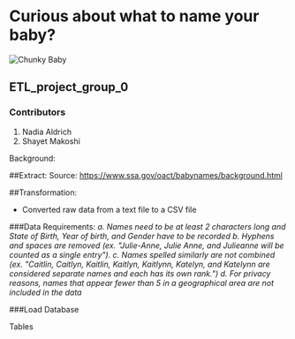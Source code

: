 # Curious about what to name your baby?
![Chunky Baby](Images/chunkybaby)


## ETL_project_group_0

### Contributors
1. Nadia Aldrich
2. Shayet Makoshi

Background:

##Extract:
Source: https://www.ssa.gov/oact/babynames/background.html



##Transformation:
- Converted raw data from a text file to a CSV file


###Data Requirements:
*a. Names need to be at least 2 characters long and State of Birth, Year of birth, and Gender have to be recorded*
*b. Hyphens and spaces are removed (ex. "Julie-Anne, Julie Anne, and Julieanne will be counted as a single entry").*
*c. Names spelled similarly are not combined (ex. "Caitlin, Caitlyn, Kaitlin, Kaitlyn, Kaitlynn, Katelyn, and Katelynn are considered separate names and each has its own rank.")*
*d. For privacy reasons, names that appear fewer than 5 in a geographical area are not included in the data*


###Load
Database

Tables
